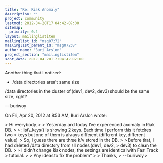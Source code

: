 ```yaml
---
title: "Re: Riak Anomaly"
description: ""
project: community
lastmod: 2012-04-20T17:04:42-07:00
sitemap:
  priority: 0.2
layout: mailinglistitem
mailinglist_id: "msg07272"
mailinglist_parent_id: "msg07258"
author_name: "Buri Arslon"
project_section: "mailinglistitem"
sent_date: 2012-04-20T17:04:42-07:00
---
```



Another thing that I noticed:

 - /data directories aren't same size

/data directories in the cluster of (dev1, dev2, dev3) should be the same
size, right?

-- buriwoy

On Fri, Apr 20, 2012 at 8:53 AM, Buri Arslon  wrote:

&gt; Hi everybody,
&gt;
&gt; Yesterday and today I've experienced anomaly in Riak DB.
&gt;
&gt; :list\\_keys() is showing 2 keys. Each time I perform this it fetches two
&gt; keys but one of them is always different (different key, different value).
&gt; So, I guess there are three k/v stored in the DB.
&gt;
&gt; Before that, I had deleted /data directory from all nodes (dev1, dev2,
&gt; dev3) to clean the DB.
&gt;
&gt; I didn't change Riak nodes, the settings are identical with Fast Track
&gt; tutorial.
&gt;
&gt; Any ideas to fix the problem?
&gt;
&gt; Thanks,
&gt; -- buriwoy
&gt;
